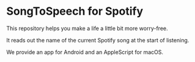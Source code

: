 # SongToSpeech for Spotify

This repository helps you make a life a little bit more worry-free.

It reads out the name of the current Spotify song at the start of listening.

We provide an app for Android and an AppleScript for macOS.

